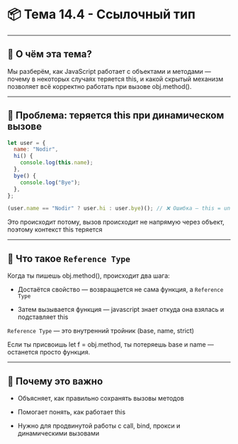 # 📦 Тема 14.4 - Ссылочный тип

---

## 🔹 О чём эта тема?

Мы разберём, как JavaScript работает с объектами и методами — почему в некоторых случаях теряется this, и какой скрытый механизм позволяет всё корректно работать при вызове obj.method().

---

## 🔹 Проблема: теряется this при динамическом вызове

```javascript
let user = {
  name: "Nodir",
  hi() {
    console.log(this.name);
  },
  bye() {
    console.log("Bye");
  },
};

(user.name == "Nodir" ? user.hi : user.bye)(); // ❌ Ошибка — this = undefined
```

Это происходит потому, вызов происходит не напрямую через объект, поэтому контекст this теряется

---

## 🔹 Что такое `Reference Type`

Когда ты пишешь obj.method(), происходит два шага:

- Достаётся свойство — возвращается не сама функция, а `Reference Type`

- Затем вызывается функция — javascript знает откуда она взялась и подставляет this

`Reference Type` — это внутренний тройник (base, name, strict)

Если ты присвоишь let f = obj.method, ты потеряешь base и name — останется просто функция.

---

## 🔹 Почему это важно

- Объясняет, как правильно сохранять вызовы методов

- Помогает понять, как работает this

- Нужно для продвинутой работы с call, bind, прокси и динамическими вызовами
